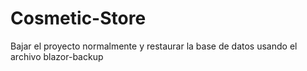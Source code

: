 # Cosmetic-Store
Bajar el proyecto normalmente y restaurar la base de datos usando el archivo blazor-backup

